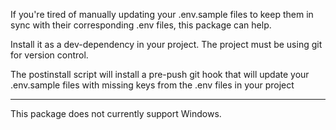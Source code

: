 If you're tired of manually updating your .env.sample files to keep them in sync with their corresponding .env files, this package can help.

Install it as a dev-dependency in your project. The project must be using git for version control.

The postinstall script will install a pre-push git hook that will update your .env.sample files with missing keys from the .env files in your project

---

This package does not currently support Windows.
